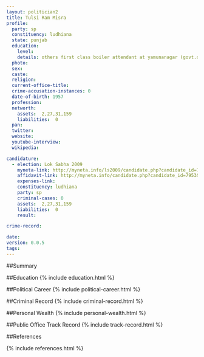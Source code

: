 ```yaml
---
layout: politician2
title: Tulsi Ram Misra
profile: 
  party: sp
  constituency: ludhiana
  state: punjab
  education: 
    level: 
    details: others first class boiler attendant at yamunanagar (govt.of.haryana)26th april1983
  photo: 
  sex: 
  caste: 
  religion: 
  current-office-title: 
  crime-accusation-instances: 0
  date-of-birth: 1957
  profession: 
  networth: 
    assets:  2,27,31,159
    liabilities:  0
  pan: 
  twitter: 
  website: 
  youtube-interview: 
  wikipedia: 

candidature: 
  - election: Lok Sabha 2009
    myneta-link: http://myneta.info/ls2009/candidate.php?candidate_id=7953
    affidavit-link: http://myneta.info/candidate.php?candidate_id=7953&scan=original
    expenses-link: 
    constituency: ludhiana 
    party: sp
    criminal-cases: 0
    assets:  2,27,31,159
    liabilities:  0
    result:  

crime-record: 

date: 
version: 0.0.5
tags: 
---
```

##Summary


##Education
{% include education.html %}


##Political Career
{% include political-career.html %}


##Criminal Record
{% include criminal-record.html %}


##Personal Wealth
{% include personal-wealth.html %}


##Public Office Track Record
{% include track-record.html %}


##References


{% include references.html %}